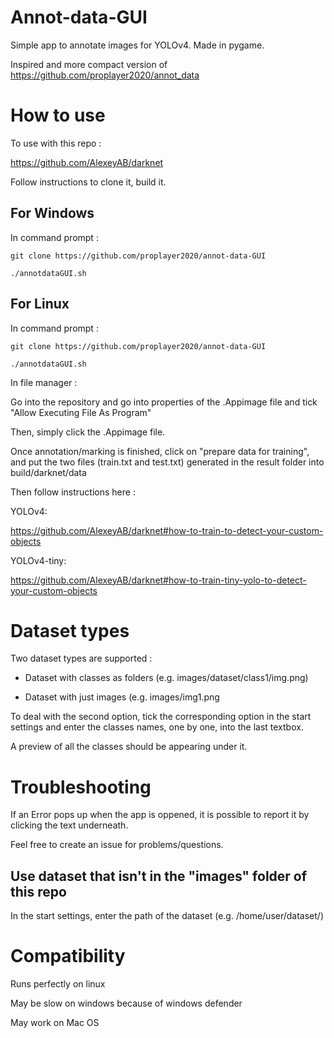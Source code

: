 
# Annot-data-GUI

Simple app to annotate images for YOLOv4. Made in pygame.

Inspired and more compact version of https://github.com/proplayer2020/annot_data


# How to use
To use with this repo :

https://github.com/AlexeyAB/darknet

Follow instructions to clone it, build it.

## For Windows

In command prompt :

```git clone https://github.com/proplayer2020/annot-data-GUI```

```./annotdataGUI.sh```

## For Linux

In command prompt :

```git clone https://github.com/proplayer2020/annot-data-GUI```

```./annotdataGUI.sh```

In file manager :

Go into the repository and go into properties of the .Appimage file and tick "Allow Executing File As Program"

Then, simply click the .Appimage file.





Once annotation/marking is finished, click on "prepare data for training", and put the two files (train.txt and test.txt) generated in the result folder into build/darknet/data

Then follow instructions here : 

YOLOv4:

https://github.com/AlexeyAB/darknet#how-to-train-to-detect-your-custom-objects

YOLOv4-tiny:

https://github.com/AlexeyAB/darknet#how-to-train-tiny-yolo-to-detect-your-custom-objects

# Dataset types
Two dataset types are supported :

- Dataset with classes as folders (e.g. images/dataset/class1/img.png)
  
- Dataset with just images (e.g. images/img1.png
  
To deal with the second option, tick the corresponding option in the start settings and enter the classes names, one by one, into the last textbox.

A preview of all the classes should be appearing under it.

# Troubleshooting
If an Error pops up when the app is oppened, it is possible to report it by clicking the text underneath.

Feel free to create an issue for problems/questions.

## Use dataset that isn't in the "images" folder of this repo
In the start settings, enter the path of the dataset (e.g. /home/user/dataset/)

# Compatibility
Runs perfectly on linux

May be slow on windows because of windows defender

May work on Mac OS
